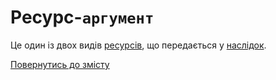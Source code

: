 # Ресурс-`аргумент`

Це один із двох видів [ресурсів](./Resource.md#ресурс), що передається у [наслідок](./Consequence.md#наслідок).

[Повернутись до змісту](../README.md#концепції)
